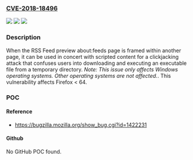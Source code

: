 ### [CVE-2018-18496](https://cve.mitre.org/cgi-bin/cvename.cgi?name=CVE-2018-18496)
![](https://img.shields.io/static/v1?label=Product&message=Firefox&color=blue)
![](https://img.shields.io/static/v1?label=Version&message=%3C%2064%20&color=brighgreen)
![](https://img.shields.io/static/v1?label=Vulnerability&message=Embedded%20feed%20preview%20page%20can%20be%20abused%20for%20clickjacking&color=brighgreen)

### Description

When the RSS Feed preview about:feeds page is framed within another page, it can be used in concert with scripted content for a clickjacking attack that confuses users into downloading and executing an executable file from a temporary directory. *Note: This issue only affects Windows operating systems. Other operating systems are not affected.*. This vulnerability affects Firefox < 64.

### POC

#### Reference
- https://bugzilla.mozilla.org/show_bug.cgi?id=1422231

#### Github
No GitHub POC found.

